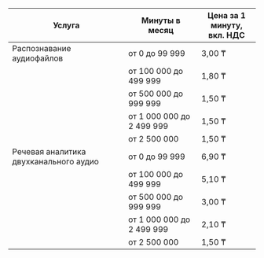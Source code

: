 | Услуга | Минуты в месяц | Цена за 1 минуту,<br/>вкл. НДС |
|---|---|---|
| Распознавание аудиофайлов              | от 0 до 99 999            | 3,00 ₸ |
|                                        | от 100 000 до 499 999     | 1,80 ₸ |
|                                        | от 500 000 до 999 999     | 1,50 ₸ |
|                                        | от 1 000 000 до 2 499 999 | 1,50 ₸ |
|                                        | от 2 500 000              | 1,50 ₸ |
| Речевая аналитика двухканального аудио | от 0 до 99 999            | 6,90 ₸ |
|                                        | от 100 000 до 499 999     | 5,10 ₸ |
|                                        | от 500 000 до 999 999     | 3,00 ₸ |
|                                        | от 1 000 000 до 2 499 999 | 2,10 ₸ |
|                                        | от 2 500 000              | 1,50 ₸ |


